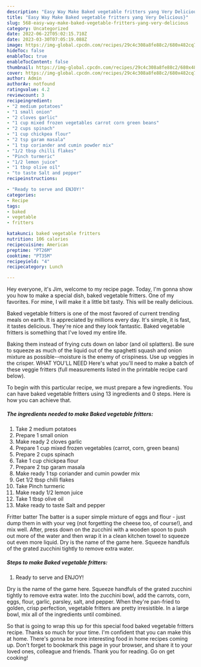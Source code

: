 ```yaml
---
description: "Easy Way Make Baked vegetable fritters yang Very Delicious}"
title: "Easy Way Make Baked vegetable fritters yang Very Delicious}"
slug: 568-easy-way-make-baked-vegetable-fritters-yang-very-delicious
category: Uncategorized
date: 2022-06-22T05:02:15.710Z
date: 2023-03-30T07:05:19.088Z
image: https://img-global.cpcdn.com/recipes/29c4c308a8fe88c2/680x482cq70/baked-vegetable-fritters-recipe-main-photo.jpg
hideToc: false
enableToc: true
enableTocContent: false
thumbnail: https://img-global.cpcdn.com/recipes/29c4c308a8fe88c2/680x482cq70/baked-vegetable-fritters-recipe-main-photo.jpg
cover: https://img-global.cpcdn.com/recipes/29c4c308a8fe88c2/680x482cq70/baked-vegetable-fritters-recipe-main-photo.jpg
author: Admin
authorAv: notfound
ratingvalue: 4.2
reviewcount: 3
recipeingredient:
- "2 medium potatoes"
- "1 small onion"
- "2 cloves garlic"
- "1 cup mixed frozen vegetables carrot corn green beans"
- "2 cups spinach"
- "1 cup chickpea flour"
- "2 tsp garam masala"
- "1 tsp coriander and cumin powder mix"
- "1/2 tbsp chilli flakes"
- "Pinch turmeric"
- "1/2 lemon juice"
- "1 tbsp olive oil"
- "to taste Salt and pepper"
recipeinstructions:

- "Ready to serve and ENJOY!"
categories:
- Recipe
tags:
- baked
- vegetable
- fritters

katakunci: baked vegetable fritters 
nutrition: 106 calories
recipecuisine: American
preptime: "PT26M"
cooktime: "PT35M"
recipeyield: "4"
recipecategory: Lunch

---
```



Hey everyone, it's Jim, welcome to my recipe page. Today, I'm gonna show you how to make a special dish, baked vegetable fritters. One of my favorites. For mine, I will make it a little bit tasty. This will be really delicious.

Baked vegetable fritters is one of the most favored of current trending meals on earth. It is appreciated by millions every day. It's simple, it is fast, it tastes delicious. They're nice and they look fantastic. Baked vegetable fritters is something that I've loved my entire life.

Baking them instead of frying cuts down on labor (and oil splatters). Be sure to squeeze as much of the liquid out of the spaghetti squash and onion mixture as possible--moisture is the enemy of crispiness. Use up veggies in the crisper. WHAT YOU&#39;LL NEED Here&#39;s what you&#39;ll need to make a batch of these veggie fritters (full measurements listed in the printable recipe card below).


To begin with this particular recipe, we must prepare a few ingredients. You can have baked vegetable fritters using 13 ingredients and 0 steps. Here is how you can achieve that.

<!--inarticleads1-->

##### The ingredients needed to make Baked vegetable fritters:

1. Take 2 medium potatoes
1. Prepare 1 small onion
1. Make ready 2 cloves garlic
1. Prepare 1 cup mixed frozen vegetables (carrot, corn, green beans)
1. Prepare 2 cups spinach
1. Take 1 cup chickpea flour
1. Prepare 2 tsp garam masala
1. Make ready 1 tsp coriander and cumin powder mix
1. Get 1/2 tbsp chilli flakes
1. Take Pinch turmeric
1. Make ready 1/2 lemon juice
1. Take 1 tbsp olive oil
1. Make ready to taste Salt and pepper


Fritter batter The batter is a super simple mixture of eggs and flour - just dump them in with your veg (not forgetting the cheese too, of course!), and mix well. After, press down on the zucchini with a wooden spoon to push out more of the water and then wrap it in a clean kitchen towel to squeeze out even more liquid. Dry is the name of the game here. Squeeze handfuls of the grated zucchini tightly to remove extra water. 

<!--inarticleads2-->

##### Steps to make Baked vegetable fritters:


1. Ready to serve and ENJOY!

Dry is the name of the game here. Squeeze handfuls of the grated zucchini tightly to remove extra water. Into the zucchini bowl, add the carrots, corn, eggs, flour, garlic, parsley, salt, and pepper. When they&#39;re pan-fried to golden, crisp perfection, vegetable fritters are pretty irresistible. In a large bowl, mix all of the ingredients until combined. 

So that is going to wrap this up for this special food baked vegetable fritters recipe. Thanks so much for your time. I'm confident that you can make this at home. There's gonna be more interesting food in home recipes coming up. Don't forget to bookmark this page in your browser, and share it to your loved ones, colleague and friends. Thank you for reading. Go on get cooking!
